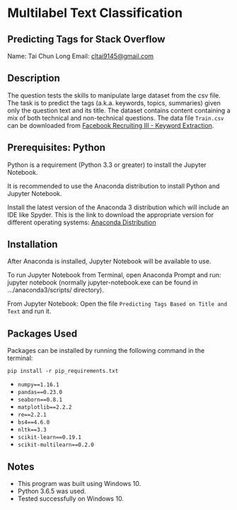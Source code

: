 # Multilabel Text Classification
## Predicting Tags for Stack Overflow

Name: Tai Chun Long
Email: cltai9145@gmail.com

## Description

The question tests the skills to manipulate large dataset from the csv file. The task is to predict the tags (a.k.a. keywords, topics, summaries) given only the question text and its title. The dataset contains content containing a mix of both technical and non-technical questions. The data file `Train.csv` can be downloaded from [
Facebook Recruiting III - Keyword Extraction](https://www.kaggle.com/c/facebook-recruiting-iii-keyword-extraction/data).

## Prerequisites: Python

Python is a requirement (Python 3.3 or greater) to install the Jupyter Notebook.

It is recommended to use the Anaconda distribution to install Python and Jupyter Notebook. 

Install the latest version of the Anaconda 3 distribution which will include an IDE like Spyder. This is the link to download the appropriate version for different operating systems: [Anaconda Distribution](https://www.anaconda.com/download/)

## Installation

After Anaconda is installed, Jupyter Notebook will be available to use. 

To run Jupyter Notebook from Terminal, open Anaconda Prompt and run: jupyter notebook (normally jupyter-notebook.exe can be found in .../anaconda3/scripts/ directory).

From Jupyter Notebook: Open the file `Predicting Tags Based on Title and Text` and run it.

## Packages Used

Packages can be installed by running the following command in the terminal: 

    pip install -r pip_requirements.txt
    
* `numpy==1.16.1`
* `pandas==0.23.0`
* `seaborn==0.8.1`
* `matplotlib==2.2.2`
* `re==2.2.1`
* `bs4==4.6.0`
* `nltk==3.3`
* `scikit-learn==0.19.1`
* `scikit-multilearn==0.2.0`

## Notes

* This program was built using Windows 10.
* Python 3.6.5 was used.
* Tested successfully on Windows 10.